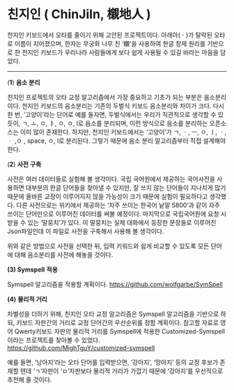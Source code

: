 # 친지인 ( ChinJiIn, 櫬地人 )
천지인 키보드에서 오타를 줄이기 위해 고안된 프로젝트이다. 
아래아(ㆍ)가 탈락된 오타로 이름이 지어졌으며, 한자는 무궁화 나무 친 ‘櫬’을 사용하여 한글 창제 원리를 기반으로 한 천지인 키보드가 우리나라 사람들에게 보다 쉽게 사용될 수 있길 바라는 마음을 담았다. 

---

(**1**) **음소 분리**

 친지인 프로젝트의 오타 교정 알고리즘에서 가장 중요하고 기초가 되는 부분은 음소분리이다. 천지인 키보드의 음소분리는 기존의 두벌식 키보드 음소분리와 차이가 크다. 다시 한 번, ‘고양이’라는 단어로 예를 들자면, 두벌식에서는 우리가 직관적으로 생각할 수 있듯이, ㄱ, ㅗ, ㅇ, ㅑ, ㅇ, ㅇ, l로 음소를 분리되며, 이런 방식으로 음소를 분리하는 오픈소스는 이미 많이 존재한다. 하지만, 천지인 키보드에서는 ‘고양이’가 ㄱ, ㆍ, ㅡ, ㅇ, ㅣ, ㆍ, ㆍ ,ㅇ , space, ㅇ, l로 분리된다. 그렇기 때문에 음소 분리 알고리즘부터 직접 설계해야 한다.

(**2**) **사전 구축**

사전은 여러 데이터들로 실험해 볼 생각이다. 국립 국어원에서 제공하는 국어사전을 사용하면 대부분의 한글 단어들을 찾아낼 수 있지만, 잘 쓰지 않는 단어들이 지나치게 많기 때문에 올바른 교정이 이루어지지 않을 가능성이 크기 때문에 실험이 필요하다고 생각했다. 다른 사전으로는 위키에서 제공하는 ‘자주 쓰이는 한국어 낱말 5800’과 같이 자주 쓰이는 단어만으로 이루어진 데이터를 써볼 예정이다. 마지막으로 국립국어원에 요청 시 받을 수 있는 ‘말뭉치’가 있다. 이 말뭉치는 실제 대화에서 등장한 문장들로 이루어진 Json파일인데 이 파일로  사전을 구축해서 사용해 볼 생각이다.

위와 같은 방법으로 사전을 선택한 뒤, 입력 키워드와 쉽게 비교할 수 있도록 모든 단어에 대해 음소분리를 사전에 해놓을 것이다.

**(3)  Symspell** **적용**

Symspell 알고리즘을 적용할 계획이다. https://github.com/wolfgarbe/SymSpell

**(4)** **물리적 거리**

차별성을 더하기 위해, 친지인 오타 교정 알고리즘은 Symspell 알고리즘을 기반으로 하되, 키보드 자판간의 거리로 교정 단어간의 우선순위를 정할 계획이다. 참고할 자료로 영어 Qwerty키보드 자판의 물리적 거리를 Symspell에 적용한 Customized-Symspell이라는 프로젝트를 찾아볼 수 있었다.  
https://github.com/MighTguY/customized-symspell

예를 들면, ‘낭아지’라는 오타 단어를 입력받으면, ‘강아지’, ‘망아지’ 등의 교정 후보가 존재할 텐데 ‘ㄱ’자판이 ‘ㅁ’자판보다 물리적 거리가 가깝기 때문에 ‘강아지’를 우선적으로 추천해 줄 것이다.
